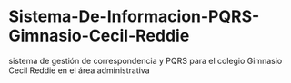 # Sistema-De-Informacion-PQRS-Gimnasio-Cecil-Reddie
sistema de gestión de correspondencia y PQRS para el colegio Gimnasio Cecil Reddie en el área administrativa
